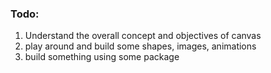 ### Todo:

1. Understand the overall concept and objectives of canvas
2. play around and build some shapes, images, animations
3. build something using some package
